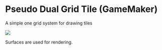 # Pseudo Dual Grid Tile (GameMaker)
A simple one grid system for drawing tiles

<p>
 <img src= "https://i.ibb.co/q3RQ3DVt/present.png">
</p>

Surfaces are used for rendering.
